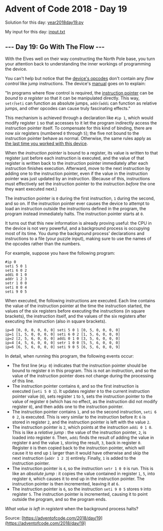 # Advent of Code 2018 - Day 19

Solution for this day: [year2018day19.py](year2018day19.py)

My input for this day: [input.txt](input.txt)

## \--- Day 19: Go With The Flow ---

With the Elves well on their way constructing the North Pole base, you turn
your attention back to understanding the inner workings of programming the
device.

You can't help but notice that the [device's opcodes](16) don't contain any
_flow control_ like jump instructions. The device's [manual](16) goes on to
explain:

"In programs where flow control is required, the [instruction
pointer](https://en.wikipedia.org/wiki/Program_counter) can be _bound to a
register_ so that it can be manipulated directly. This way, `setr`/`seti` can
function as absolute jumps, `addr`/`addi` can function as relative jumps, and
other opcodes can cause truly fascinating effects."

This mechanism is achieved through a declaration like `#ip 1`, which would
modify register `1` so that accesses to it let the program indirectly access
the instruction pointer itself. To compensate for this kind of binding, there
are now _six_ registers (numbered `0` through `5`); the five not bound to the
instruction pointer behave as normal. Otherwise, the same rules apply as [the
last time you worked with this device](16).

When the _instruction pointer_ is bound to a register, its value is written to
that register just before each instruction is executed, and the value of that
register is written back to the instruction pointer immediately after each
instruction finishes execution. Afterward, move to the next instruction by
adding one to the instruction pointer, even if the value in the instruction
pointer was just updated by an instruction. (Because of this, instructions
must effectively set the instruction pointer to the instruction _before_ the
one they want executed next.)

The instruction pointer is `0` during the first instruction, `1` during the
second, and so on. If the instruction pointer ever causes the device to
attempt to load an instruction outside the instructions defined in the
program, the program instead immediately halts. The instruction pointer starts
at `0`.

It turns out that this new information is already proving useful: the CPU in
the device is not very powerful, and a background process is occupying most of
its time. You dump the background process' declarations and instructions to a
file (your puzzle input), making sure to use the names of the opcodes rather
than the numbers.

For example, suppose you have the following program:

    
    
    #ip 0
    seti 5 0 1
    seti 6 0 2
    addi 0 1 0
    addr 1 2 3
    setr 1 0 0
    seti 8 0 4
    seti 9 0 5
    

When executed, the following instructions are executed. Each line contains the
value of the instruction pointer at the time the instruction started, the
values of the six registers before executing the instructions (in square
brackets), the instruction itself, and the values of the six registers after
executing the instruction (also in square brackets).

    
    
    ip=0 [0, 0, 0, 0, 0, 0] seti 5 0 1 [0, 5, 0, 0, 0, 0]
    ip=1 [1, 5, 0, 0, 0, 0] seti 6 0 2 [1, 5, 6, 0, 0, 0]
    ip=2 [2, 5, 6, 0, 0, 0] addi 0 1 0 [3, 5, 6, 0, 0, 0]
    ip=4 [4, 5, 6, 0, 0, 0] setr 1 0 0 [5, 5, 6, 0, 0, 0]
    ip=6 [6, 5, 6, 0, 0, 0] seti 9 0 5 [6, 5, 6, 0, 0, 9]
    

In detail, when running this program, the following events occur:

  * The first line (`#ip 0`) indicates that the instruction pointer should be bound to register `0` in this program. This is not an instruction, and so the value of the instruction pointer does not change during the processing of this line.
  * The instruction pointer contains `0`, and so the first instruction is executed (`seti 5 0 1`). It updates register `0` to the current instruction pointer value (`0`), sets register `1` to `5`, sets the instruction pointer to the value of register `0` (which has no effect, as the instruction did not modify register `0`), and then adds one to the instruction pointer.
  * The instruction pointer contains `1`, and so the second instruction, `seti 6 0 2`, is executed. This is very similar to the instruction before it: `6` is stored in register `2`, and the instruction pointer is left with the value `2`.
  * The instruction pointer is `2`, which points at the instruction `addi 0 1 0`. This is like a _relative jump_ : the value of the instruction pointer, `2`, is loaded into register `0`. Then, `addi` finds the result of adding the value in register `0` and the value `1`, storing the result, `3`, back in register `0`. Register `0` is then copied back to the instruction pointer, which will cause it to end up `1` larger than it would have otherwise and skip the next instruction (`addr 1 2 3`) entirely. Finally, `1` is added to the instruction pointer.
  * The instruction pointer is `4`, so the instruction `setr 1 0 0` is run. This is like an _absolute jump_ : it copies the value contained in register `1`, `5`, into register `0`, which causes it to end up in the instruction pointer. The instruction pointer is then incremented, leaving it at `6`.
  * The instruction pointer is `6`, so the instruction `seti 9 0 5` stores `9` into register `5`. The instruction pointer is incremented, causing it to point outside the program, and so the program ends.

_What value is left in register`0`_ when the background process halts?



Source: [https://adventofcode.com/2018/day/19](https://adventofcode.com/2018/day/19)
